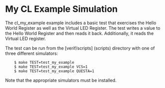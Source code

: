 # My CL Example Simulation

The cl_my_example example includes a basic test that exercises the Hello World Register as well as the Virtual LED Register. The test writes a value to the Hello World Register and then reads it back. Additionally, it reads the Virtual LED register.

The test can be run from the [verif/scripts] (scripts) directory with one of three different simulators:

```
    $ make TEST=test_my_example
    $ make TEST=test_my_example VCS=1
    $ make TEST=test_my_example QUESTA=1
```

Note that the appropriate simulators must be installed.

